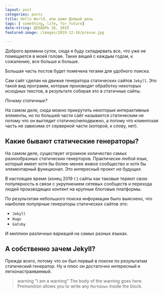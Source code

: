 ```yaml
---
layout: post
categories: posts
title: Hello World, или даже Добрый день
tags: [ something, life, for_future]
date-string: ДЕКАБРЬ 16, 2019
featured-image: /images/2019-12-16/prevue.jpg

---
```




Доброго времени суток, сюда я буду складирвать все, что уже не помещается в моей голове. Таких вещей с каждым годом, к сожалению, все больше и больше. 

Большая часть постов будет помечена тегами для удобного поиска.

Cам сайт сделан на движке генератора статических сайтов ``Jekyll``. Это такой вид программ, которые производят обработку некоторых исходных текстов, в результате собирая это в статичные сайты. 

*Почему статичные?* 

На самом деле, сюда можно прикрутить некоторые интерактивные элементы, но по большей части сайт называется статическим не потому что он выглядит статично/неподвижно, а потому что клиентская часть не зависима от серверной части (которой, к слову, нет). 

## Какие бывают статические генераторы? 

На самом деле, существует огромное количество самых разнообразных статических генерторов. Практически любой язык, который имеет хотя бы более-менее живое сообщество и хотя бы элементарный функционал. Это интересный проект *на будущее*. 

В настоящее время (конец 2019 г.) сайты как таковые теряют свою популярность в связи с укрупнением сетевых сообществ и перехода людей производящих контент на крупные блоговые платформы. 

По результатам небольшого поиска информации было выяснено, что наиболее популрные генераторы статических сайтов это: 
- ``Jekyll``
- ``Hugo``
- ``Gatsby``

И миллион различных вариаций на самых разных языках. 


## А собственно зачем Jekyll? 

Прежде всего, потому что он был первый в поиске по результатам статический генератор. Ну и плюс он достаточно интересный и легконастраиваемый. 



> warning "I am a warning"
> The body of the warning goes here. Premonition allows you to write any `Markdown` inside the block.
